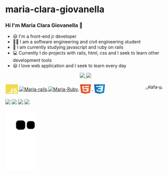 # maria-clara-giovanella
<h3>Hi I'm Maria Clara Giovanella 👋</h3> 

- 😃 I'm a front-end jr developer
- 🧑‍🎓 I am a software engineering and civil engineering student 
- 🌱 I am currently studying javascript and ruby ​​on rails
- 💻  Currently I do projects with rails, html, css and I seek to learn other development tools
- 😃 I love web application and I seek to learn every day


<div align="center">
  <a href="https://github.com/mgiovanellah">
  <img height="180em" src="https://github-readme-stats.vercel.app/api?username=mgiovanellah&show_icons=true&theme=midnight-purple&include_all_commits=true&count_private=true"/>
  <img height="180em" src="https://github-readme-stats.vercel.app/api/top-langs/?username=mgiovanellah&layout=compact&langs_count=7&theme=midnight-purple"/>
</div>
  
<div style="display: inline_block"><br>
  <img align="center" alt="Maria-Js" height="30" width="40" src="https://raw.githubusercontent.com/devicons/devicon/master/icons/javascript/javascript-plain.svg">
  <img align="center" alt="Maria-rails" height="30" width="40" src="https://cdn.jsdelivr.net/gh/devicons/devicon/icons/rails/rails-plain.svg">
  <img align="center" alt="Maria-Ruby" height="30" width="40" src="https://cdn.jsdelivr.net/gh/devicons/devicon/icons/ruby/ruby-plain-wordmark.svg">
  <img align="center" alt="Maria-HTML" height="30" width="40" src="https://raw.githubusercontent.com/devicons/devicon/master/icons/html5/html5-original.svg">
  <img align="center" alt="Maria-CSS" height="30" width="40" src="https://raw.githubusercontent.com/devicons/devicon/master/icons/css3/css3-original.svg">
  <img align="right" alt="Rafa-pic" height="150" style="border-radius:50px;" src="https://instagram.ffor41-1.fna.fbcdn.net/v/t51.2885-19/s150x150/221831397_101144138905927_3980653643091523599_n.jpg?_nc_ht=instagram.ffor41-1.fna.fbcdn.net&_nc_cat=107&_nc_ohc=r0ToXb-kdJoAX-xyxfW&edm=ABfd0MgBAAAA&ccb=7-4&oh=00_AT-sejnIOZMtuj4ViI-IGk9Ns5j4X9Z9ig_4lkPAmuuUdg&oe=61F34534&_nc_sid=7bff83">
</div>
  <br>
  
  <div> 
  <a href="https://instagram.com/mgiovanellah" target="_blank"><img src="https://img.shields.io/badge/-Instagram-%23E4405F?style=for-the-badge&logo=instagram&logoColor=white" target="_blank"></a>
 <a href="https://discord.gg/TRvEeQHA" target="_blank"><img src="https://img.shields.io/badge/Discord-7289DA?style=for-the-badge&logo=discord&logoColor=white" target="_blank"></a> 
  <a href = "mailto:mgiovanellah@gmail.com"><img src="https://img.shields.io/badge/-Gmail-%23333?style=for-the-badge&logo=gmail&logoColor=white" target="_blank"></a>
  <a href="https://www.linkedin.com/in/mariaclaragiovanella" target="_blank"><img src="https://img.shields.io/badge/-LinkedIn-%230077B5?style=for-the-badge&logo=linkedin&logoColor=white" target="_blank"></a>
 
  ![Snake animation](https://github.com/rafaballerini/rafaballerini/blob/output/github-contribution-grid-snake.svg)
 
</div>
